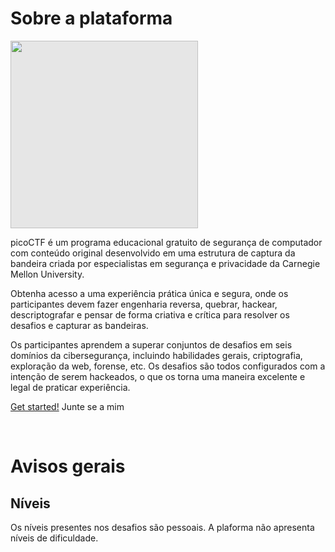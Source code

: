 # Sobre a plataforma

<img style="-webkit-user-select: none;margin: auto;background-color: hsl(0, 0%, 90%);transition: background-color 300ms;width: 300px; margin: auto;" src="https://camo.githubusercontent.com/46eb71e47d3606fb803454bd3cec6058b390c136c8bf8cd2a90fe7b18fcbc569/68747470733a2f2f7069636f6374662e6f72672f696d672f63617465676f72792d6469616772616d2e706e67">

picoCTF é um programa educacional gratuito de segurança de computador com conteúdo original desenvolvido em uma estrutura de captura da bandeira criada por especialistas em segurança e privacidade da Carnegie Mellon University.

Obtenha acesso a uma experiência prática única e segura, onde os participantes devem fazer engenharia reversa, quebrar, hackear, descriptografar e pensar de forma criativa e crítica para resolver os desafios e capturar as bandeiras.

Os participantes aprendem a superar conjuntos de desafios em seis domínios da cibersegurança, incluindo habilidades gerais, criptografia, exploração da web, forense, etc. Os desafios são todos configurados com a intenção de serem hackeados, o que os torna uma maneira excelente e legal de praticar experiência.

 [Get started!](https://picoctf.org/get_started) Junte se a mim

 <br>

 # Avisos gerais

## Níveis

 Os níveis presentes nos desafios são pessoais. A plaforma não apresenta níveis de dificuldade.
